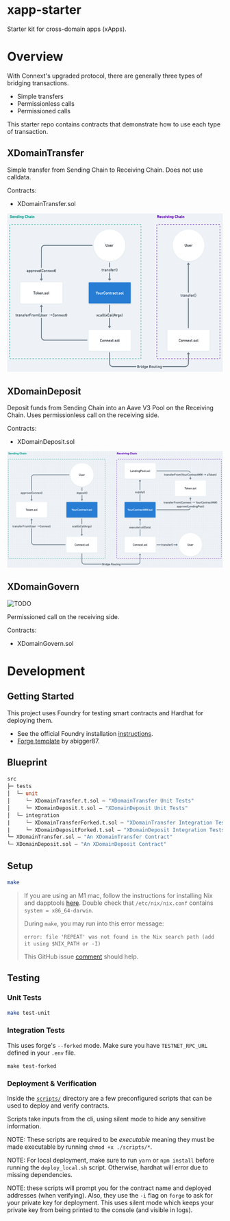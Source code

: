 # xapp-starter

Starter kit for cross-domain apps (xApps).
# Overview

With Connext's upgraded protocol, there are generally three types of bridging transactions.
- Simple transfers
- Permissionless calls
- Permissioned calls

This starter repo contains contracts that demonstrate how to use each type of transaction.

## XDomainTransfer

Simple transfer from Sending Chain to Receiving Chain. Does not use calldata.

Contracts:
- XDomainTransfer.sol

![XDomainTransfer](documentation/assets/XDomainTransfer.png)
## XDomainDeposit

Deposit funds from Sending Chain into an Aave V3 Pool on the Receiving Chain. Uses permissionless call on the receiving side.

Contracts:
- XDomainDeposit.sol

![XDomainDeposit](documentation/assets/XDomainDeposit.png)
## XDomainGovern

![TODO]()

Permissioned call on the receiving side.

Contracts:
- XDomainGovern.sol
# Development

## Getting Started

This project uses Foundry for testing smart contracts and Hardhat for deploying them.

- See the official Foundry installation [instructions](https://github.com/gakonst/foundry/blob/master/README.md#installation).
- [Forge template](https://github.com/abigger87/femplate) by abigger87.

## Blueprint

```ml
src
├─ tests
│  └─ unit 
│     └─ XDomainTransfer.t.sol — "XDomainTransfer Unit Tests"
│     └─ XDomainDeposit.t.sol — "XDomainDeposit Unit Tests"
│  └─ integration
|     └─ XDomainTransferForked.t.sol — "XDomainTransfer Integration Tests"
|     └─ XDomainDepositForked.t.sol — "XDomainDeposit Integration Tests"
└─ XDomainTransfer.sol — "An XDomainTransfer Contract"
└─ XDomainDeposit.sol — "An XDomainDeposit Contract"
```
## Setup
```bash
make
```

> If you are using an M1 mac, follow the instructions for installing Nix and dapptools [here](https://github.com/dapphub/dapptools). Double check that `/etc/nix/nix.conf` contains `system = x86_64-darwin`.
>
> During `make`, you may run into this error message: 
> ```
> error: file 'REPEAT' was not found in the Nix search path (add it using $NIX_PATH or -I)
> ```
>
> This GitHub issue [comment](https://github.com/NixOS/nixpkgs/issues/163374#issuecomment-1062480297) should help.

## Testing

### Unit Tests

```bash
make test-unit
```

### Integration Tests

This uses forge's `--forked` mode. Make sure you have `TESTNET_RPC_URL` defined in your `.env` file.
```
make test-forked
```

### Deployment & Verification

Inside the [`scripts/`](./scripts/) directory are a few preconfigured scripts that can be used to deploy and verify contracts.

Scripts take inputs from the cli, using silent mode to hide any sensitive information.

NOTE: These scripts are required to be _executable_ meaning they must be made executable by running `chmod +x ./scripts/*`.

NOTE: For local deployment, make sure to run `yarn` or `npm install` before running the `deploy_local.sh` script. Otherwise, hardhat will error due to missing dependencies.

NOTE: these scripts will prompt you for the contract name and deployed addresses (when verifying). Also, they use the `-i` flag on `forge` to ask for your private key for deployment. This uses silent mode which keeps your private key from being printed to the console (and visible in logs).
